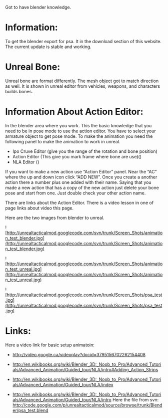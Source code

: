 Got to have blender knowledge.

# Information: #
To get the blender export for psa. It in the download section of this website. The current update is stable and working.

# Unreal Bone: #
Unreal bone are format differently. The mesh object got to match direction as well. It is shown in unreal editor from vehicles, weapons, and characters builds bones.

# Information About Action Editor: #
In the blender area where you work. This the basic knowledge that you need to be in pose mode to use the action editor. You have to select your armature object to get pose mode. To make the animation you need the following panel to make the animation to work in unreal.

  * Ipo Cruve Editor (give you the range of the rotation and bone position)
  * Action Editor (This give you mark frame where bone are use)()
  * NLA Editor ()

If you want to make a new action use “Action Editor” panel. Near the “AC” where the up and down icon click “ADD  NEW”. Once you create a another action there a number plus one added with their name. Saying that you made a new action that has a copy of the new action just delete your bone pose and start from one. Just double check your other action name.

There are links about the Action Editor. There is a video lesson in one of page links about video this page.

Here are the two images from blender to unreal.

![http://unrealtacticalmod.googlecode.com/svn/trunk/Screen_Shots/animation_test_blender.jpg](http://unrealtacticalmod.googlecode.com/svn/trunk/Screen_Shots/animation_test_blender.jpg)

![http://unrealtacticalmod.googlecode.com/svn/trunk/Screen_Shots/animation_test_unreal.jpg](http://unrealtacticalmod.googlecode.com/svn/trunk/Screen_Shots/animation_test_unreal.jpg)

![http://unrealtacticalmod.googlecode.com/svn/trunk/Screen_Shots/psa_test.jpg](http://unrealtacticalmod.googlecode.com/svn/trunk/Screen_Shots/psa_test.jpg)
# Links: #
Here a video link for basic setup animatoin:
  * http://video.google.ca/videoplay?docid=3795156702262154408

  * http://en.wikibooks.org/wiki/Blender_3D:_Noob_to_Pro/Advanced_Tutorials/Advanced_Animation/Guided_tour/NLA/intro#Adding_Action_Strips
  * http://en.wikibooks.org/wiki/Blender_3D:_Noob_to_Pro/Advanced_Tutorials/Advanced_Animation/Guided_tour/NLA/index
  * http://en.wikibooks.org/wiki/Blender_3D:_Noob_to_Pro/Advanced_Tutorials/Advanced_Animation/Guided_tour/NLA/intro
Here the file from svn:
http://code.google.com/p/unrealtacticalmod/source/browse/trunk/Blender/psa_test.blend